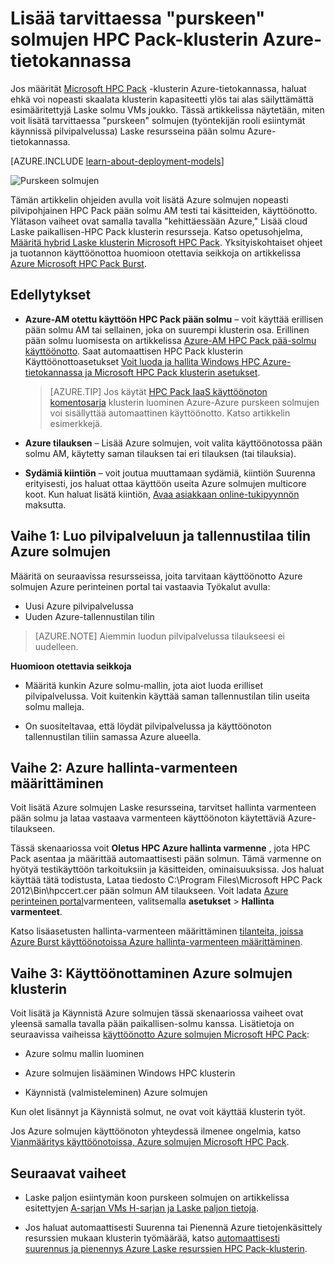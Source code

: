 <properties
 pageTitle="Lisää purskeen solmujen HPC Pack-klusterin | Microsoft Azure"
 description="Lue, miten voit laajentaa HPC Pack-klusterin-Azure tarvittaessa lisäämällä työntekijän rooli esiintymät käynnissä pilvipalvelussa"
 services="virtual-machines-windows"
 documentationCenter=""
 authors="dlepow"
 manager="timlt"
 editor=""
 tags="azure-service-management,hpc-pack"/>
<tags
ms.service="virtual-machines-windows"
 ms.devlang="na"
 ms.topic="article"
 ms.tgt_pltfrm="vm-multiple"
 ms.workload="big-compute"
 ms.date="10/14/2016"
 ms.author="danlep"/>

# <a name="add-on-demand-burst-nodes-to-an-hpc-pack-cluster-in-azure"></a>Lisää tarvittaessa "purskeen" solmujen HPC Pack-klusterin Azure-tietokannassa



Jos määrität [Microsoft HPC Pack](https://technet.microsoft.com/library/cc514029) -klusterin Azure-tietokannassa, haluat ehkä voi nopeasti skaalata klusterin kapasiteetti ylös tai alas säilyttämättä esimääritettyjä Laske solmu VMs joukko. Tässä artikkelissa näytetään, miten voit lisätä tarvittaessa "purskeen" solmujen (työntekijän rooli esiintymät käynnissä pilvipalvelussa) Laske resursseina pään solmu Azure-tietokannassa. 

[AZURE.INCLUDE [learn-about-deployment-models](../../includes/learn-about-deployment-models-classic-include.md)]

![Purskeen solmujen][burst]

Tämän artikkelin ohjeiden avulla voit lisätä Azure solmujen nopeasti pilvipohjainen HPC Pack pään solmu AM testi tai käsitteiden, käyttöönotto. Ylätason vaiheet ovat samalla tavalla "kehittäessään Azure," Lisää cloud Laske paikallisen-HPC Pack klusterin resursseja. Katso opetusohjelma, [Määritä hybrid Laske klusterin Microsoft HPC Pack](../cloud-services/cloud-services-setup-hybrid-hpcpack-cluster.md). Yksityiskohtaiset ohjeet ja tuotannon käyttöönottoa huomioon otettavia seikkoja on artikkelissa [Azure Microsoft HPC Pack Burst](https://technet.microsoft.com/library/gg481749.aspx).


## <a name="prerequisites"></a>Edellytykset

* **Azure-AM otettu käyttöön HPC Pack pään solmu** – voit käyttää erillisen pään solmu AM tai sellainen, joka on suurempi klusterin osa. Erillinen pään solmu luomisesta on artikkelissa [Azure-AM HPC Pack pää-solmu käyttöönotto](virtual-machines-windows-hpcpack-cluster-headnode.md). Saat automaattisen HPC Pack klusterin Käyttöönottoasetukset [Voit luoda ja hallita Windows HPC Azure-tietokannassa ja Microsoft HPC Pack klusterin asetukset](virtual-machines-windows-hpcpack-cluster-options.md).

    >[AZURE.TIP] Jos käytät [HPC Pack IaaS käyttöönoton komentosarja](virtual-machines-windows-classic-hpcpack-cluster-powershell-script.md) klusterin luominen Azure-Azure purskeen solmujen voi sisällyttää automaattinen käyttöönotto. Katso artikkelin esimerkkejä.

* **Azure tilauksen** – Lisää Azure solmujen, voit valita käyttöönotossa pään solmu AM, käytetty saman tilauksen tai eri tilauksen (tai tilauksia).

* **Sydämiä kiintiön** – voit joutua muuttamaan sydämiä, kiintiön Suurenna erityisesti, jos haluat ottaa käyttöön useita Azure solmujen multicore koot. Kun haluat lisätä kiintiön, [Avaa asiakkaan online-tukipyynnön](https://azure.microsoft.com/blog/2014/06/04/azure-limits-quotas-increase-requests/) maksutta.

## <a name="step-1-create-a-cloud-service-and-a-storage-account-for-the-azure-nodes"></a>Vaihe 1: Luo pilvipalveluun ja tallennustilaa tilin Azure solmujen

Määritä on seuraavissa resursseissa, joita tarvitaan käyttöönotto Azure solmujen Azure perinteinen portal tai vastaavia Työkalut avulla:

* Uusi Azure pilvipalvelussa
* Uuden Azure-tallennustilan tilin

>[AZURE.NOTE] Aiemmin luodun pilvipalvelussa tilaukseesi ei uudelleen. 

**Huomioon otettavia seikkoja**

* Määritä kunkin Azure solmu-mallin, jota aiot luoda erilliset pilvipalvelussa. Voit kuitenkin käyttää saman tallennustilan tilin useita solmu malleja.

* On suositeltavaa, että löydät pilvipalvelussa ja käyttöönoton tallennustilan tiliin samassa Azure alueella.




## <a name="step-2-configure-an-azure-management-certificate"></a>Vaihe 2: Azure hallinta-varmenteen määrittäminen

Voit lisätä Azure solmujen Laske resursseina, tarvitset hallinta varmenteen pään solmu ja lataa vastaava varmenteen käyttöönoton käytettäviä Azure-tilaukseen.

Tässä skenaariossa voit **Oletus HPC Azure hallinta varmenne** , jota HPC Pack asentaa ja määrittää automaattisesti pään solmun. Tämä varmenne on hyötyä testikäyttöön tarkoituksiin ja käsitteiden, ominaisuuksissa. Jos haluat käyttää tätä todistusta, Lataa tiedosto C:\Program Files\Microsoft HPC Pack 2012\Bin\hpccert.cer pään solmun AM tilaukseen. Voit ladata [Azure perinteinen portal](https://manage.windowsazure.com)varmenteen, valitsemalla **asetukset** > **Hallinta varmenteet**.

Katso lisäasetusten hallinta-varmenteen määrittäminen [tilanteita, joissa Azure Burst käyttöönotoissa Azure hallinta-varmenteen määrittäminen](http://technet.microsoft.com/library/gg481759.aspx).

## <a name="step-3-deploy-azure-nodes-to-the-cluster"></a>Vaihe 3: Käyttöönottaminen Azure solmujen klusterin



Voit lisätä ja Käynnistä Azure solmujen tässä skenaariossa vaiheet ovat yleensä samalla tavalla pään paikallisen-solmu kanssa. Lisätietoja on seuraavissa vaiheissa [käyttöönotto Azure solmujen Microsoft HPC Pack](https://technet.microsoft.com/library/gg481758.aspx):

* Azure solmu mallin luominen

* Azure solmujen lisääminen Windows HPC klusterin

* Käynnistä (valmisteleminen) Azure solmujen

Kun olet lisännyt ja Käynnistä solmut, ne ovat voit käyttää klusterin työt.

Jos Azure solmujen käyttöönoton yhteydessä ilmenee ongelmia, katso [Vianmääritys käyttöönotoissa, Azure solmujen Microsoft HPC Pack](http://technet.microsoft.com/library/jj159097.aspx).

## <a name="next-steps"></a>Seuraavat vaiheet

* Laske paljon esiintymän koon purskeen solmujen on artikkelissa esitettyjen [A-sarjan VMs H-sarjan ja Laske paljon tietoja](virtual-machines-windows-a8-a9-a10-a11-specs.md).

* Jos haluat automaattisesti Suurenna tai Pienennä Azure tietojenkäsittely resurssien mukaan klusterin työmäärää, katso [automaattisesti suurennus ja pienennys Azure Laske resurssien HPC Pack-klusterin](virtual-machines-windows-classic-hpcpack-cluster-node-autogrowshrink.md).

<!--Image references-->
[burst]: ./media/virtual-machines-windows-classic-hpcpack-cluster-node-burst/burst.png
